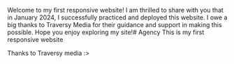 Welcome to my first responsive website! I am thrilled to share with you that in January 2024, I successfully practiced and deployed this website. I owe a big thanks to Traversy Media for their guidance and support in making this possible. Hope you enjoy exploring my site!# Agency
This is my first responsive website 

Thanks to Traversy media :>
